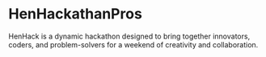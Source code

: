 # HenHackathanPros
HenHack is a dynamic hackathon designed to bring together innovators, coders, and problem-solvers for a weekend of creativity and collaboration.
